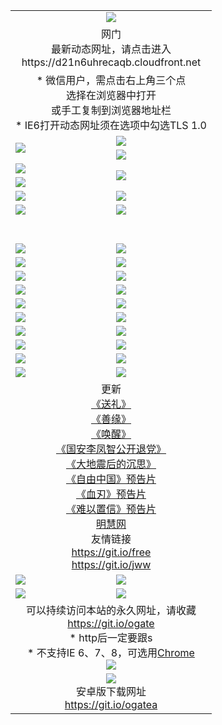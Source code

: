 ﻿<table>
  <tr></tr>
  <tr><td colspan=2 align=center><img src="https://cloud.githubusercontent.com/assets/11880933/13434984/f430fae2-e012-11e5-814f-c2df1e82b247.jpg" /></td></tr>
  <tr><td colspan=2 align=center>网门<br>最新动态网址，请点击进入
<br>https://d21n6uhrecaqb.cloudfront.net
    </td>
  </tr>
  <tr>
    <td colspan=2 align=center>* 微信用户，需点击右上角三个点<br>选择在浏览器中打开<br>或手工复制到浏览器地址栏
    <br>* IE6打开动态网址须在选项中勾选TLS 1.0</td>
  </tr>
  <tr>
    <td rowspan=2><a href="https://d21n6uhrecaqb.cloudfront.net/ogUP.aspx?name=11DKC.mp4&list=11DKC" target="_blank"><img src="https://d21n6uhrecaqb.cloudfront.net/Up/11DKC1.jpg" /></a></td> 
    <td><div><a href="https://d21n6uhrecaqb.cloudfront.net/ogUP.aspx?name=LRWS.mp4&list=LRWS" target="_blank"><img src="https://d21n6uhrecaqb.cloudfront.net/Up/LRWS.jpg" /></a></td>
   </tr>
  <tr>
    <td><a href="https://d21n6uhrecaqb.cloudfront.net/ogNiceVedio.aspx" target="_blank"><img src="https://d21n6uhrecaqb.cloudfront.net/Up/11TGKDY.jpg" /></a></td>
  </tr>
  <tr>
    <td><a href="https://d21n6uhrecaqb.cloudfront.net/ogUP.aspx?name=JQR.mp4&count=2" target="_blank"><img src="https://d21n6uhrecaqb.cloudfront.net/Up/JQR.jpg" /></a></td>   
    <td rowspan=2><a href="https://d21n6uhrecaqb.cloudfront.net/ogUP.aspx?name=JP.mp4&count=9" target="_blank"><img src="https://d21n6uhrecaqb.cloudfront.net/Up/JP.jpg" /></td>
  </tr>
  <tr>
    <td><a href="https://d21n6uhrecaqb.cloudfront.net/ogUP.aspx?name=WH.mp4" target="_blank"><img src="https://d21n6uhrecaqb.cloudfront.net/Up/WH.jpg" /></a></td>
  </tr>
  <tr>
    <td><a href="https://d21n6uhrecaqb.cloudfront.net/ogUP.aspx?name=SSZJ.mp4&list=SSZJ" target="_blank"><img src="https://d21n6uhrecaqb.cloudfront.net/Up/SSZJ.jpg" /></a></td>
    <td><a href="https://d21n6uhrecaqb.cloudfront.net/ogUP.aspx?name=1XQK.mp4&count=13" target="_blank"><img src="https://d21n6uhrecaqb.cloudfront.net/Up/1XQK.jpg" /></a</td>
  </tr>
  <tr>
    <td><a href="https://d21n6uhrecaqb.cloudfront.net/ogUP.aspx?name=ZY.mp4&count=2015|16" target="_blank"><img src="https://d21n6uhrecaqb.cloudfront.net/Up/ZY.jpg" /></a</td>
    <td><a href="https://d21n6uhrecaqb.cloudfront.net/ogUP.aspx?name=XTFY.mp4&count=B|2,A|24" target="_blank"><img src="https://d21n6uhrecaqb.cloudfront.net/Up/XTFY.jpg" /></a></td>
  </tr>
  <tr height="40">
  </tr>
  <tr>
    <td><a href="https://d21n6uhrecaqb.cloudfront.net/ogUP.aspx?name=4SQQ.mp4&list=4SQQ" target="_blank"><img src="https://d21n6uhrecaqb.cloudfront.net/Up/4SQQ0.jpg"/></a></td>
    <td><a href="https://d21n6uhrecaqb.cloudfront.net/ogUP.aspx?name=4SHQ.mp4&list=4SHQ" target="_blank"><img src="https://d21n6uhrecaqb.cloudfront.net/Up/4SHQ0.jpg"/></a></td>
  </tr>
  <tr>
    <td><a href="https://d21n6uhrecaqb.cloudfront.net/ogUP.aspx?name=4SZG.mp4&list=4SZG" target="_blank"><img src="https://d21n6uhrecaqb.cloudfront.net/Up/4SZG0.jpg"/></a></td>
    <td><a href="https://d21n6uhrecaqb.cloudfront.net/ogUP.aspx?name=4SDJ.mp4&list=4SDJ" target="_blank"><img src="https://d21n6uhrecaqb.cloudfront.net/Up/4SDJ0.jpg"/></a></td>
  </tr>
  <tr>
    <td><a href="https://d21n6uhrecaqb.cloudfront.net/ogUP.aspx?name=4SGX.mp4&list=4SGX" target="_blank"><img src="https://d21n6uhrecaqb.cloudfront.net/Up/4SGX0.jpg"/></a></td>
    <td><a href="https://d21n6uhrecaqb.cloudfront.net/ogUP.aspx?name=4SHD.mp4&list=4SHD" target="_blank"><img src="https://d21n6uhrecaqb.cloudfront.net/Up/4SHD0.jpg"/></a></td>
  </tr>
  <tr>
    <td><a href="https://d21n6uhrecaqb.cloudfront.net/ogUP.aspx?name=4CTX.mp4&list=4CTX" target="_blank"><img src="https://d21n6uhrecaqb.cloudfront.net/Up/4CTX0.jpg"/></a></td>
    <td><a href="https://d21n6uhrecaqb.cloudfront.net/ogUP.aspx?name=4CWZ.mp4&list=4CWZ" target="_blank"><img src="https://d21n6uhrecaqb.cloudfront.net/Up/4CWZ0.jpg"/></a></td>
  </tr>
  <tr>
    <td><a href="https://d21n6uhrecaqb.cloudfront.net/onUP.aspx?name=https://d1pog55izwmvoe.cloudfront.net/" target="_blank"><img src="https://d21n6uhrecaqb.cloudfront.net/Up/0DTW.jpg"/></a></td>
    <td><a href="https://d21n6uhrecaqb.cloudfront.net/onUP.aspx?name=https://d240ns8up8earz.cloudfront.net/acenter/" target="_blank"><img src="https://d21n6uhrecaqb.cloudfront.net/Up/0TDW.jpg" /></a></td>
  </tr>
  <tr>
    <td><a href="https://d21n6uhrecaqb.cloudfront.net/onUP.aspx?name=https://d4508d6vomz2p.cloudfront.net/gb/nsc413.htm" target="_blank"><img src="https://d21n6uhrecaqb.cloudfront.net/Up/0DJY.jpg" /></a></td>
    <td><a href="https://d21n6uhrecaqb.cloudfront.net/onUP.aspx?name=https://dilo7bqpjb57y.cloudfront.net/xtr/gb/prog204.html" target="_blank"><img src="https://d21n6uhrecaqb.cloudfront.net/Up/0XTR.jpg" /></a></td>
  </tr>
  <tr>
    <td><a href="https://d21n6uhrecaqb.cloudfront.net/onUP.aspx?name=https://d3aj00iefsmfgc.cloudfront.net/" target="_blank"><img src="https://d21n6uhrecaqb.cloudfront.net/Up/0MHW.jpg" /></a></td>
    <td><a href="https://d21n6uhrecaqb.cloudfront.net/onUP.aspx?name=https://d20wz7qt14x5d2.cloudfront.net/" target="_blank"><img src="https://d21n6uhrecaqb.cloudfront.net/Up/0ZJW.jpg" /></a></td>
  </tr>
  <tr>
    <td><a href="https://d21n6uhrecaqb.cloudfront.net/ogUP.aspx?name=0FG.zip" target="_blank"><img src="https://d21n6uhrecaqb.cloudfront.net/Up/0FG.jpg" /></a></td>
    <td><a href="https://d21n6uhrecaqb.cloudfront.net/ogUP.aspx?name=0FGA.apk" target="_blank"><img src="https://d21n6uhrecaqb.cloudfront.net/Up/0FGA.jpg" /></a></td>
  </tr>
  <tr>
    <td><a href="https://d21n6uhrecaqb.cloudfront.net/ogUP.aspx?name=0U.zip" target="_blank"><img src="https://d21n6uhrecaqb.cloudfront.net/Up/0U.jpg" /></a></td>
    <td><a href="https://d21n6uhrecaqb.cloudfront.net/ogUP.aspx?name=0UA.apk" target="_blank"><img src="https://d21n6uhrecaqb.cloudfront.net/Up/0UA.jpg" /></a></td>
  </tr>
  <tr>
    <td><a href="https://d21n6uhrecaqb.cloudfront.net/ogUP.aspx?name=0iPPOTV.zip" target="_blank"><img src="https://d21n6uhrecaqb.cloudfront.net/Up/0iPPOTV.jpg" /></a></td>
    <td><a href="https://d21n6uhrecaqb.cloudfront.net/ogUP.aspx?name=0iNTD.apk" target="_blank"><img src="https://d21n6uhrecaqb.cloudfront.net/Up/0iNTD.jpg" /></a></td>
  </tr>
  <tr>
    <td colspan=2 align=center>更新<br>
      <a href="https://d21n6uhrecaqb.cloudfront.net/ogUP.aspx?name=4ESL.mp4" target="_blank">《送礼》</a><br>
      <a href="https://d21n6uhrecaqb.cloudfront.net/ogUP.aspx?name=4ESY.mp4" target="_blank">《善缘》</a><br>
      <a href="https://d21n6uhrecaqb.cloudfront.net/ogUP.aspx?name=4EHX.mp4" target="_blank">《唤醒》</a><br>
      <a href="https://d21n6uhrecaqb.cloudfront.net/ogUP.aspx?name=4LFZ.mp4" target="_blank">《国安李凤智公开退党》</a><br>
      <a href="https://d21n6uhrecaqb.cloudfront.net/ogUP.aspx?name=4DDZHDCS.mp4" target="_blank">《大地震后的沉思》</a><br>
      <a href="https://d21n6uhrecaqb.cloudfront.net/ogUP.aspx?name=11ZYZG0.mp4" target="_blank">《自由中国》预告片</a><br>
      <a href="https://d21n6uhrecaqb.cloudfront.net/ogUP.aspx?name=11XR.mp4" target="_blank">《血刃》预告片</a><br>
      <a href="https://d21n6uhrecaqb.cloudfront.net/ogUP.aspx?name=11NYZX.mp4&count=2" target="_blank">《难以置信》预告片</a><br>
      <a href="https://d21n6uhrecaqb.cloudfront.net/onUP.aspx?name=https://www.minghui.org/" target="_blank">明慧网</a><br>
      友情链接<br>
      <a href="https://d21n6uhrecaqb.cloudfront.net/onUP.aspx?name=https://git.io/free" target="_blank">https://git.io/free</a><br>
      <a href="https://d21n6uhrecaqb.cloudfront.net/onUP.aspx?name=https://git.io/jww" target="_blank">https://git.io/jww</a></td>
    </td>
  </tr>
  <tr>
    <td><a href="https://d21n6uhrecaqb.cloudfront.net/ogNice.aspx" target="_blank"><img src="https://d21n6uhrecaqb.cloudfront.net/Up/0WCYY.jpg" /></a></td>
    <td><a href="https://d21n6uhrecaqb.cloudfront.net/onCO.aspx?ob=600事物&op=增删改&args=WH1~%23类型6新闻%7c%23类型6评论&mode=" target="_blank"><img src="https://d21n6uhrecaqb.cloudfront.net/Up/0WZTT.jpg" /></a></td> 
  </tr>
  <tr>
    <td><a href="https://d21n6uhrecaqb.cloudfront.net/ogDY.aspx" target="_blank"><img src="https://d21n6uhrecaqb.cloudfront.net/Up/0FK.jpg" /></a></td>
    <td><a href="https://d21n6uhrecaqb.cloudfront.net/ogST.aspx" target="_blank"><img src="https://d21n6uhrecaqb.cloudfront.net/Up/0ST.jpg" /></a></td> 
  </tr>
  <tr>
    <td colspan=2 align=center>可以持续访问本站的永久网址，请收藏<br/><a href="https://git.io/ogate" target="_blank">https://git.io/ogate</a><br/>* http后一定要跟s<br/>* 不支持IE 6、7、8，可选用<a href="https://d21n6uhrecaqb.cloudfront.net/ogUP.aspx?name=0ChromePortable.zip">Chrome</a><br/><a href="https://d21n6uhrecaqb.cloudfront.net/Up/0WMGDL2.png" target="_blank"><img src="https://d21n6uhrecaqb.cloudfront.net/Up/0WMGD2.png"/></a></td>
  </tr>
  <tr>
    <td colspan=2 align=center><a href="https://d21n6uhrecaqb.cloudfront.net/ogUP.aspx?name=0oGate.apk" target="_blank"><img src="https://cloud.githubusercontent.com/assets/11880933/13720399/75e143ee-e842-11e5-9f0a-1421f423c80f.jpg" /></a><br>安卓版下载网址<br><a href="https://git.io/ogatea">https://git.io/ogatea</a></td>
  </tr>
  <!--tr>
    <td colspan=2 align=center>可能失效的动态网址
    </td>
  </tr-->
</table>
